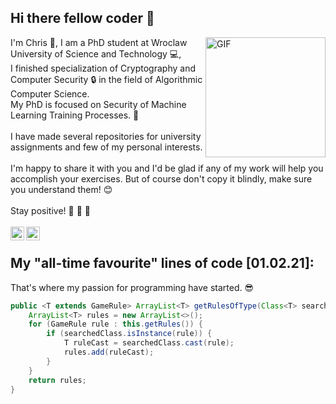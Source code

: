 ## Hi there fellow coder 👋

<img align="right" alt="GIF" src="https://media1.giphy.com/media/v1.Y2lkPTc5MGI3NjExZmEwODE4MmQ2OTE3M2VjOGRjMDVhNmIyMDI2NmM3OGI0M2VkYjVmYyZjdD1n/scZPhLqaVOM1qG4lT9/giphy.gif" style="width: 20vw"/>

I'm Chris 🙌, I am a PhD student at Wroclaw University of Science and Technology 💻, 
<br />
I finished specialization of Cryptography and Computer Security 🔒 in the field of Algorithmic Computer Science.
<br />
My PhD is focused on Security of Machine Learning Training Processes. 🤖
<br />
<br />
I have made several repositories for university assignments and few of my personal interests.
<br />
<br />
I'm happy to share it with you and I'd be glad if any of my work will help you accomplish your exercises. But of course don't copy it blindly, make sure you understand them! 😊
<br />
<br />
Stay positive! 👾 👾 👾
<br />
<br />
<a href="https://www.linkedin.com/in/krzysztoftalalaj/">
<img align="left" alt="err" width="22px" src="https://cdn.jsdelivr.net/npm/simple-icons@8.7.0/icons/linkedin.svg" />
</a>
<a href="https://krzysztoft415.github.io/">
<img align="left" alt="err" width="22px" src="https://cdn.jsdelivr.net/npm/simple-icons@8.7.0/icons/webflow.svg" />
</a>
<br />

## My "all-time favourite" lines of code [01.02.21]:
That's where my passion for programming have started. 😎
```java
public <T extends GameRule> ArrayList<T> getRulesOfType(Class<T> searchedClass) {
    ArrayList<T> rules = new ArrayList<>();
    for (GameRule rule : this.getRules()) {
        if (searchedClass.isInstance(rule)) {
            T ruleCast = searchedClass.cast(rule);
            rules.add(ruleCast);
        }
    }
    return rules;
}
```
